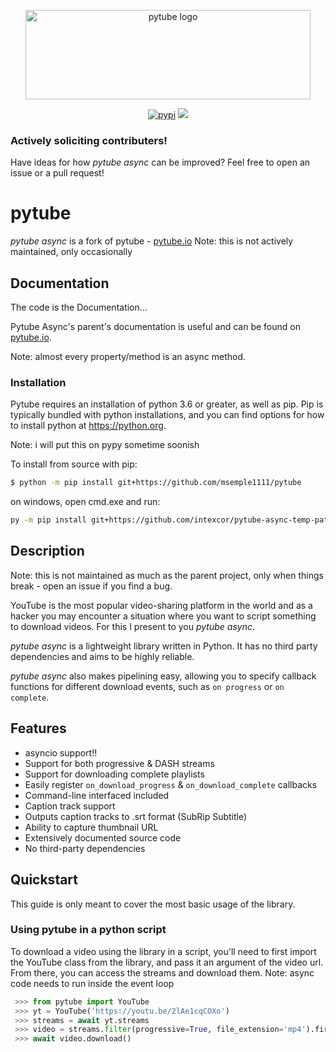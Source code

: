<div align="center">
  <p>
    <a href="#"><img src="https://assets.nickficano.com/gh-pytube.min.svg" width="456" height="143" alt="pytube logo" /></a>
  </p>
  <p align="center">
	<a href="https://pypi.org/project/pytube-async/"><img src="https://img.shields.io/pypi/dm/pytube?style=flat-square" alt="pypi"/></a>
	<a href="https://pypi.org/project/pytube-async/"><img src="https://img.shields.io/pypi/v/pytube?style=flat-square" /></a>
  </p>
</div>

### Actively soliciting contributers!

Have ideas for how *pytube async* can be improved? Feel free to open an issue or a pull
request!

# pytube

*pytube async* is a fork of pytube - [pytube.io](https://pytube.io) 
Note: this is not actively maintained, only occasionally 

## Documentation

The code is the Documentation...

Pytube Async's parent's documentation is useful and can be found on 
[pytube.io](https://pytube.io). 

Note: almost every property/method is an async method.


### Installation

Pytube requires an installation of python 3.6 or greater, as well as pip.
Pip is typically bundled with python installations, and you can find options
for how to install python at https://python.org.

Note: i will put this on pypy sometime soonish

To install from source with pip:

```bash
$ python -m pip install git+https://github.com/msemple1111/pytube
```

on windows, open cmd.exe and run:
```bash
py -m pip install git+https://github.com/intexcor/pytube-async-temp-path
```

## Description

Note: this is not maintained as much as the parent project, only when things break - open an issue if you find a bug.

YouTube is the most popular video-sharing platform in the world and as a hacker
you may encounter a situation where you want to script something to download
videos. For this I present to you *pytube async*.

*pytube async* is a lightweight library written in Python. It has no third party
dependencies and aims to be highly reliable.

*pytube async* also makes pipelining easy, allowing you to specify callback functions
for different download events, such as  ``on progress`` or ``on complete``.

## Features

- asyncio support!!
- Support for both progressive & DASH streams
- Support for downloading complete playlists
- Easily register ``on_download_progress`` & ``on_download_complete`` callbacks
- Command-line interfaced included
- Caption track support
- Outputs caption tracks to .srt format (SubRip Subtitle)
- Ability to capture thumbnail URL
- Extensively documented source code
- No third-party dependencies

## Quickstart

This guide is only meant to cover the most basic usage of the library.


### Using pytube in a python script

To download a video using the library in a script, you'll need to first import
the YouTube class from the library, and pass it an argument of the video url.
From there, you can access the streams and download them.
Note: async code needs to run inside the event loop

```python
 >>> from pytube import YouTube
 >>> yt = YouTube('https://youtu.be/2lAe1cqCOXo')
 >>> streams = await yt.streams
 >>> video = streams.filter(progressive=True, file_extension='mp4').first()
 >>> await video.download()
```
